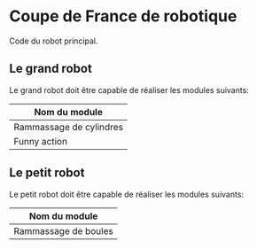# Coupe de France de robotique

Code du robot principal.

## Le grand robot

Le grand robot doit être capable de réaliser les modules suivants:

|Nom du module |
|---|
|Rammassage de cylindres |
|Funny action |

## Le petit robot

Le petit robot doit être capable de réaliser les modules suivants:

|Nom du module |
|---|
|Rammassage de boules |
